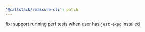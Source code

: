 ```yaml
---
'@callstack/reassure-cli': patch
---
```


fix: support running perf tests when user has `jest-expo` installed
